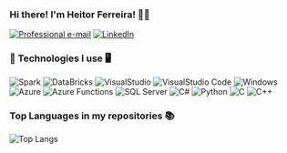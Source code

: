 ### Hi there! I'm Heitor Ferreira! 👋🦆

[![Professional e-mail](https://img.shields.io/badge/Gmail-D14836?style=for-the-badge&logo=gmail&logoColor=white)](heitor.santos.ferreira211203@gmail.com) [![LinkedIn](https://img.shields.io/badge/LinkedIn-0077B5?style=for-the-badge&logo=linkedin&logoColor=white)](https://www.linkedin.com/in/heitor-ferreira-15a244204/)

### 🤖 Technologies I use 🖥️
![Spark](https://img.shields.io/badge/Spark%20AR-FF5C83?style=for-the-badge&logo=Spark) ![DataBricks](https://img.shields.io/badge/Databricks-FF3621?style=for-the-badge&logo=Databricks&logoColor=white) ![VisualStudio](https://img.shields.io/badge/Visual_Studio-5C2D91?style=for-the-badge&logo=visual%20studio&logoColor=white) ![VisualStudio Code](https://img.shields.io/badge/Visual_Studio_Code-0078D4?style=for-the-badge&logo=visual%20studio%20code&logoColor=white) ![Windows](https://img.shields.io/badge/Windows-0078D6?style=for-the-badge&logo=windows&logoColor=white) ![Azure](https://img.shields.io/badge/microsoft%20azure-0089D6?style=for-the-badge&logo=microsoft-azure&logoColor=white) ![Azure Functions](https://img.shields.io/badge/Azure_Functions-0062AD?style=for-the-badge&logo=azure-functions&logoColor=white) ![SQL Server](https://img.shields.io/badge/Microsoft%20SQL%20Server-CC2927?style=for-the-badge&logo=microsoft%20sql%20server&logoColor=white) ![C#](https://img.shields.io/badge/C%23-239120?style=for-the-badge&logo=c-sharp&logoColor=white) ![Python](https://img.shields.io/badge/Python-3776AB?style=for-the-badge&logo=python&logoColor=white) ![C](https://img.shields.io/badge/C-00599C?style=for-the-badge&logo=c&logoColor=white) ![C++](https://img.shields.io/badge/C%2B%2B-00599C?style=for-the-badge&logo=c%2B%2B&logoColor=white)

### Top Languages in my repositories 📚

![Top Langs](https://github-readme-stats.vercel.app/api/top-langs/?username=L1K3D&hide_progress=false)
